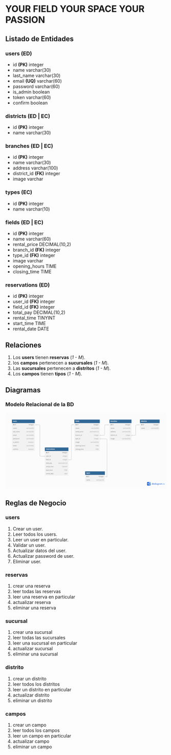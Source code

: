 # YOUR FIELD YOUR SPACE YOUR PASSION

## Listado de Entidades

### users **(ED)**

- id **(PK)** integer
- name varchar(30)
- last_name varchar(30)
- email **(UQ)** varchar(60)
- password varchar(60)
- is_admin boolean
- token varchar(60)
- confirm boolean

### districts **(ED | EC)**

- id **(PK)** integer
- name varchar(30)

### branches **(ED | EC)**

- id **(PK)** integer
- name varchar(30)
- address varchar(100)
- district_id **(FK)** integer
- image varchar

### types **(EC)**

- id **(PK)** integer
- name varchar(10)

### fields **(ED | EC)**

- id **(PK)** integer
- name varchar(60)
- rental_price DECIMAL(10,2)
- branch_id **(FK)** integer
- type_id **(FK)** integer
- image varchar
- opening_hours TIME
- closing_time TIME

### reservations **(ED)**

- id **(PK)** integer
- user_id **(FK)** integer
- field_id **(FK)** integer
- total_pay DECIMAL(10,2)
- rental_time TINYINT
- start_time TIME
- rental_date DATE

## Relaciones

1. Los **users** tienen **reservas** (_1 - M_).
1. los **campos** pertenecen a **sucursales** (_1 - M_).
1. Las **sucursales** pertenecen a **distritos** (_1 - M_).
1. Los **campos** tienen **tipos** (_1 - M_).

## Diagramas

### Modelo Relacional de la BD

![Modelo Relacional](MODELO_ENTIDAD_RELACION.png)

## Reglas de Negocio

### users

1. Crear un user.
1. Leer todos los users.
1. Leer un user en particular.
1. Validar un user.
1. Actualizar datos del user.
1. Actualizar password de user.
1. Eliminar user.

### reservas

1. crear una reserva
1. leer todas las reservas
1. leer una reserva en particular
1. actualizar reserva
1. eliminar una reserva

### sucursal

1. crear una sucursal
1. leer todas las sucursales
1. leer una sucursal en particular
1. actualizar sucursal
1. eliminar una sucursal

### distrito

1. crear un distrito
1. leer todos los distritos
1. leer un distrito en particular
1. actualizar distrito
1. eliminar un distrito

### campos

1. crear un campo
1. leer todos los campos
1. leer un campo en particular
1. actualizar campo
1. eliminar un campo
